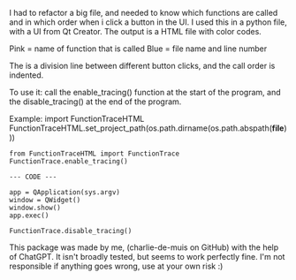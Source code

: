 I had to refactor a big file, and needed to know which functions are called and in which order when i click a button in the UI.
I used this in a python file, with a UI from Qt Creator. The output is a HTML file with color codes.

Pink = name of function that is called
Blue = file name and line number

The is a division line between different button clicks, and the call order is indented.


To use it: call the enable_tracing() function at the start of the program, 
and the disable_tracing() at the end of the program.

Example:
    import FunctionTraceHTML
    FunctionTraceHTML.set_project_path(os.path.dirname(os.path.abspath(__file__)))

    from FunctionTraceHTML import FunctionTrace
    FunctionTrace.enable_tracing()

    --- CODE ---

    app = QApplication(sys.argv)
    window = QWidget()
    window.show()
    app.exec()

    FunctionTrace.disable_tracing()


This package was made by me, (charlie-de-muis on GitHub) with the help of ChatGPT.
It isn't broadly tested, but seems to work perfectly fine. 
I'm not responsible if anything goes wrong, use at your own risk :)
